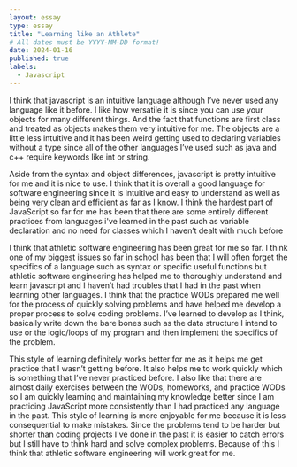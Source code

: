 ```yaml
---
layout: essay
type: essay
title: "Learning like an Athlete"
# All dates must be YYYY-MM-DD format!
date: 2024-01-16
published: true
labels:
  - Javascript
---
```


  I think that javascript is an intuitive language although I’ve never used any language like it before. I like how versatile it is since you can use your objects for many different things. And the fact that functions are first class and treated as objects makes them very intuitive for me. The objects are a little less intuitive and it has been weird getting used to declaring variables without a type since all of the other languages I’ve used such as java and c++ require keywords like int or string. 
  <!---->
  Aside from the syntax and object differences, javascript is pretty intuitive for me and it is nice to use. I think that it is overall a good language for software engineering since it is intuitive and easy to understand as well as being very clean and efficient as far as I know. I think the hardest part of JavaScript so far for me has been that there are some entirely different practices from languages i've learned in the past such as variable declaration and no need for classes which I haven’t dealt with much before
  <!---->
  I think that athletic software engineering has been great for me so far. I think one of my biggest issues so far in school has been that I will often forget the specifics of a language such as syntax or specific useful functions but athletic software engineering has helped me to thoroughly understand and learn javascript and I haven’t had troubles that I had in the past when learning other languages. I think that the practice WODs prepared me well for the process of quickly solving problems and have helped me develop a proper process to solve coding problems. I’ve learned to develop as I think, basically write down the bare bones such as the data structure I intend to use or the logic/loops of my program and then implement the specifics of the problem.
  <!---->
  This style of learning definitely works better for me as it helps me get practice that I wasn’t getting before. It also helps me to work quickly which is something that I’ve never practiced before. I also like that there are almost daily exercises between the WODs, homeworks, and practice WODs so I am quickly learning and maintaining my knowledge better since I am practicing JavaScript more consistently than I had practiced any language in the past. This style of learning is more enjoyable for me because it is less consequential to make mistakes. Since the problems tend to be harder but shorter than coding projects I've done in the past it is easier to catch errors but I still have to think hard and solve complex problems. Because of this I think that athletic software engineering will work great for me.



